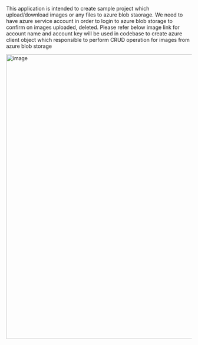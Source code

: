 This application is intended to create sample project which upload/download images or any files to azure blob staorage.
We need to have azure service account in order to login to azure blob storage to confirm on images uploaded, deleted.
Please refer below image link for account name and account key will be used in codebase to create azure client object which responsible to perform CRUD operation for images from azure blob storage

<img width="772" alt="image" src="https://github.com/user-attachments/assets/ca8f4721-80dc-4e78-bb40-2cbd43d95bef">
